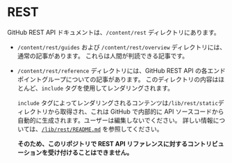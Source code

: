 # REST

GitHub REST API ドキュメントは、`/content/rest` ディレクトリにあります。

* `/content/rest/guides` および `/content/rest/overview` ディレクトリには、通常の記事があります。 これらは人間が判読できる記事です。
* `/content/rest/reference` ディレクトリには、GitHub REST API の各エンドポイントグループについての記事があります。 このディレクトリの内容はほとんど、`include` タグを使用してレンダリングされます。

  `include` タグによってレンダリングされるコンテンツは`/lib/rest/static`ディレクトリから取得され、これは GitHub で内部的に API ソースコードから自動的に生成されます。ユーザーは編集しないでください。 詳しい情報については、[`/lib/rest/README.md`](/lib/rest/README.md) を参照してください。

  **そのため、このリポジトリで REST API リファレンスに対するコントリビューションを受け付けることはできません。**
